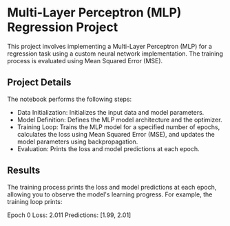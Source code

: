 # Multi-Layer Perceptron (MLP) Regression Project
This project involves implementing a Multi-Layer Perceptron (MLP) for a regression task using a custom neural network implementation. The training process is evaluated using Mean Squared Error (MSE).
## Project Details
The notebook performs the following steps:

- Data Initialization: Initializes the input data and model parameters.
- Model Definition: Defines the MLP model architecture and the optimizer.
- Training Loop: Trains the MLP model for a specified number of epochs, calculates the loss using Mean Squared Error (MSE), and updates the model parameters using backpropagation.
- Evaluation: Prints the loss and model predictions at each epoch.
## Results
The training process prints the loss and model predictions at each epoch, allowing you to observe the model's learning progress. For example, the training loop prints:

Epoch 0
Loss: 2.011
Predictions: [1.99, 2.01]
